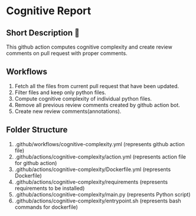 # Cognitive Report

## Short Description :file_folder:
  This github action computes cognitive complexity and create review comments on pull request with proper comments.
  
## Workflows
  1. Fetch all the files from current pull request that have been updated.
  2. Filter files and keep only python files.
  3. Compute cognitive complexity of individual python files.
  4. Remove all previous review comments created by github action bot.
  5. Create new review comments(annotations).
  
## Folder Structure
  1. .github/workflows/cognitive-complexity.yml (represents github action file)
  2. .github/actions/cognitive-complexity/action.yml (represents action file for github action)
  3. .github/actions/cognitive-complexity/Dockerfile.yml (represents Dockerfile)
  4. .github/actions/cognitive-complexity/requirements (represents requirements to be installed)
  5. .github/actions/cognitive-complexity/main.py (represents Python script)
  6. .github/actions/cognitive-complexity/entrypoint.sh (represents bash commands for dockerfile)
